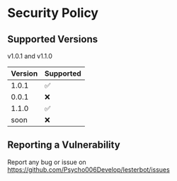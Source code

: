 # Security Policy

## Supported Versions

v1.0.1 and v1.1.0

| Version | Supported          |
| ------- | ------------------ |
| 1.0.1   | :white_check_mark: |
| 0.0.1   | :x:                |
| 1.1.0   | :white_check_mark: |
| soon    | :x:                |

## Reporting a Vulnerability

Report any bug or issue on https://github.com/Psycho006Develop/lesterbot/issues
